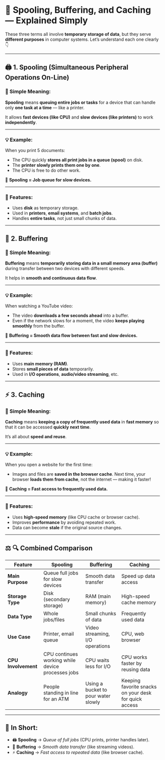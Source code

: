 # 🧠 Spooling, Buffering, and Caching — Explained Simply

These three terms all involve **temporary storage of data**,
but they serve **different purposes** in computer systems.
Let’s understand each one clearly 👇

---

## 🖨️ 1. Spooling (Simultaneous Peripheral Operations On-Line)

### 🔹 Simple Meaning:

**Spooling** means **queuing entire jobs or tasks** for a device that can handle only **one task at a time** — like a printer.

It allows **fast devices (like CPU)** and **slow devices (like printers)** to work **independently**.

---

### 💡 Example:

When you print 5 documents:

* The CPU quickly **stores all print jobs in a queue (spool)** on disk.
* The **printer slowly prints them one by one**.
* The CPU is free to do other work.

🧠 **Spooling = Job queue for slow devices.**

---

### 🔸 Features:

* Uses **disk** as temporary storage.
* Used in **printers**, **email systems**, and **batch jobs**.
* Handles **entire tasks**, not just small chunks of data.

---

## 🧺 2. Buffering

### 🔹 Simple Meaning:

**Buffering** means **temporarily storing data in a small memory area (buffer)** during transfer between two devices with different speeds.

It helps in **smooth and continuous data flow**.

---

### 💡 Example:

When watching a YouTube video:

* The video **downloads a few seconds ahead** into a buffer.
* Even if the network slows for a moment, the video **keeps playing smoothly** from the buffer.

🧠 **Buffering = Smooth data flow between fast and slow devices.**

---

### 🔸 Features:

* Uses **main memory (RAM)**.
* Stores **small pieces of data** temporarily.
* Used in **I/O operations**, **audio/video streaming**, etc.

---

## ⚡ 3. Caching

### 🔹 Simple Meaning:

**Caching** means **keeping a copy of frequently used data** in **fast memory** so that it can be accessed **quickly next time**.

It’s all about **speed and reuse**.

---

### 💡 Example:

When you open a website for the first time:

* Images and files are **saved in the browser cache**.
  Next time, your browser **loads them from cache**, not the internet — making it faster!

🧠 **Caching = Fast access to frequently used data.**

---

### 🔸 Features:

* Uses **high-speed memory** (like CPU cache or browser cache).
* Improves **performance** by avoiding repeated work.
* Data can become **stale** if the original source changes.

---

## ⚖️ 🔍 Combined Comparison

| Feature             | **Spooling**                                      | **Buffering**                       | **Caching**                                           |
| ------------------- | ------------------------------------------------- | ----------------------------------- | ----------------------------------------------------- |
| **Main Purpose**    | Queue full jobs for slow devices                  | Smooth data transfer                | Speed up data access                                  |
| **Storage Type**    | Disk (secondary storage)                          | RAM (main memory)                   | High-speed cache memory                               |
| **Data Type**       | Whole jobs/files                                  | Small chunks of data                | Frequently used data                                  |
| **Use Case**        | Printer, email queue                              | Video streaming, I/O operations     | CPU, web browser                                      |
| **CPU Involvement** | CPU continues working while device processes jobs | CPU waits less for I/O              | CPU works faster by reusing data                      |
| **Analogy**         | People standing in line for an ATM                | Using a bucket to pour water slowly | Keeping favorite snacks on your desk for quick access |

---

## 🎯 In Short:

* 🖨️ **Spooling** → *Queue of full jobs* (CPU prints, printer handles later).
* 🧺 **Buffering** → *Smooth data transfer* (like streaming videos).
* ⚡ **Caching** → *Fast access to repeated data* (like browser cache).
